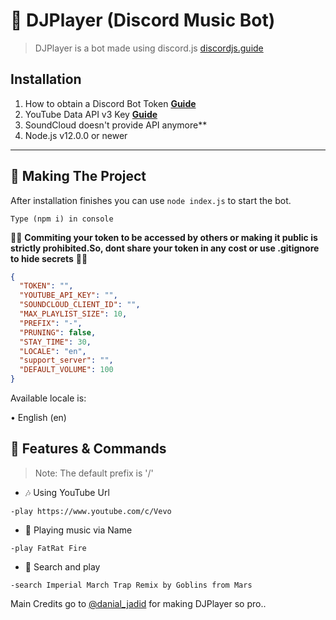 # 🎵 DJPlayer (Discord Music Bot)
> DJPlayer is a bot made using discord.js [discordjs.guide](https://discordjs.guide)

## Installation

1. How to obtain a Discord Bot Token **[Guide](https://discordjs.guide/preparations/setting-up-a-bot-application.html#creating-your-bot)**
2. YouTube Data API v3 Key **[Guide](https://developers.google.com/youtube/v3/getting-started)**  
3. SoundCloud doesn't provide API anymore**
4. Node.js v12.0.0 or newer

---

## 🔎 Making The Project

After installation finishes you can use `node index.js` to start the bot.

```
Type (npm i) in console
```

🚨🚨 **Commiting your token to be accessed by others or making it public is strictly prohibited.So, dont share your token in any cost or use .gitignore to hide secrets** 🚨🚨

```json
{
  "TOKEN": "",
  "YOUTUBE_API_KEY": "",
  "SOUNDCLOUD_CLIENT_ID": "",
  "MAX_PLAYLIST_SIZE": 10,
  "PREFIX": "-",
  "PRUNING": false,
  "STAY_TIME": 30,
  "LOCALE": "en",
  "support_server": "",
  "DEFAULT_VOLUME": 100
}
```

Available locale is:

• English (en)


## 📝 Features & Commands

> Note: The default prefix is '/'

* 🎶 Using YouTube Url

`-play https://www.youtube.com/c/Vevo`

* 🔎 Playing music via Name

`-play FatRat Fire`

* 🔎 Search and play

`-search Imperial March Trap Remix by Goblins from Mars`


Main Credits go to [@danial_jadid](https://www.instagram.com/danial_jadid/) for making DJPlayer so pro..

